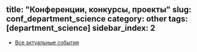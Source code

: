 title: "Конференции, конкурсы, проекты"
slug: conf_department_science
category: other
tags: [department_science]
sidebar_index: 2
---

- [Все актуальные события]()
